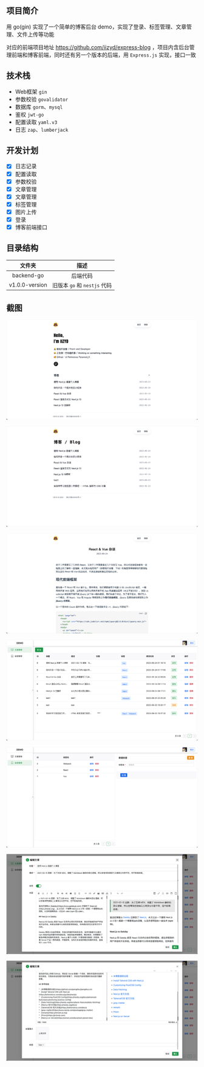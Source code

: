 ## 项目简介

用 go(gin) 实现了一个简单的博客后台 demo，实现了登录、标签管理、文章管理、文件上传等功能

对应的前端项目地址 https://github.com/iizyd/express-blog ，项目内含后台管理前端和博客前端，同时还有另一个版本的后端，用 `Express.js` 实现，接口一致

## 技术栈

- Web框架 `gin`
- 参数校验 `govalidator` 
- 数据库 `gorm`、`mysql`
- 鉴权 `jwt-go` 
- 配置读取 `yaml.v3`
- 日志 `zap`、`lumberjack`

## 开发计划

- [x] 日志记录
- [x] 配置读取
- [x] 参数校验
- [x] 文章管理
- [x] 文章管理
- [x] 标签管理
- [x] 图片上传
- [x] 登录
- [x] 博客前端接口

## 目录结构

|  文件夹 | 描述  |
|  :----:  | :----: |
| backend-go  | 后端代码 |
| v1.0.0-version | 旧版本 `go` 和 `nestjs` 代码 |

## 截图
![blog-1](https://raw.githubusercontent.com/iizyd/express-blog/main/pic/blog-1.png)

![blog-2](https://raw.githubusercontent.com/iizyd/express-blog/main/pic/blog-2.png)

![blog-3](https://raw.githubusercontent.com/iizyd/express-blog/main/pic/blog-3.png)

![frontend-1](https://raw.githubusercontent.com/iizyd/express-blog/main/pic/frontend-1.png)

![frontend-2](https://raw.githubusercontent.com/iizyd/express-blog/main/pic/frontend-2.png)

![frontend-3](https://raw.githubusercontent.com/iizyd/express-blog/main/pic/frontend-3.png)

![frontend-4](https://raw.githubusercontent.com/iizyd/express-blog/main/pic/frontend-4.png)
